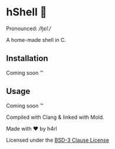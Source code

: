 # hShell :shell:

Pronounced: _/ɧɛlː/_

A home-made shell in C.

## Installation

Coming soon :tm:

## Usage

Coming soon :tm:

Compiled with Clang & linked with Mold.

Made with :heart: by h4rl

Licensed under the [BSD-3 Clause License](https://github.com/h4rldev/hshell/blob/main/LICENSE)
